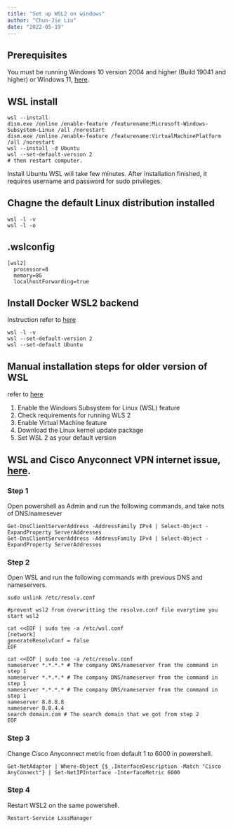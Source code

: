 ```yaml
---
title: "Set up WSL2 on windows"
author: "Chun-Jie Liu"
date: "2022-05-19"
---
```



## Prerequisites

You must be running Windows 10 version 2004 and higher (Build 19041 and higher) or Windows 11, [here](https://docs.microsoft.com/en-us/windows/wsl/install).


## WSL install

```
wsl --install
dism.exe /online /enable-feature /featurename:Microsoft-Windows-Subsystem-Linux /all /norestart
dism.exe /online /enable-feature /featurename:VirtualMachinePlatform /all /norestart
wsl --install -d Ubuntu
wsl --set-default-version 2
# then restart computer.
```

Install Ubuntu WSL will take few minutes. After installation finished, it requires username and password for sudo privileges.

## Chagne the default Linux distribution installed

```
wsl -l -v
wsl -l -o
```

## .wslconfig

```
[wsl2]
  processor=8
  memory=8G
  localhostForwarding=true
```

## Install Docker WSL2 backend
Instruction refer to [here](https://docs.docker.com/desktop/windows/wsl/)

```
wsl -l -v
wsl --set-default-version 2
wsl --set-default Ubuntu
```

## Manual installation steps for older version of WSL

refer to [here](https://docs.microsoft.com/en-us/windows/wsl/install-manual#step-4---download-the-linux-kernel-update-package)

1. Enable the Windows Subsystem for Linux (WSL) feature
2. Check requirements for running WLS 2
3. Enable Virtual Machine feature
4. Download the Linux kernel update package
5. Set WSL 2 as your default version

## WSL and Cisco Anyconnect VPN internet issue, [here](https://jamespotz.github.io/blog/how-to-fix-wsl2-and-cisco-vpn).

### Step 1

Open powershell as Admin and run the following commands, and take nots of DNS/namesever
```
Get-DnsClientServerAddress -AddressFamily IPv4 | Select-Object -ExpandProperty ServerAddresses
Get-DnsClientServerAddress -AddressFamily IPv4 | Select-Object -ExpandProperty ServerAddresses
```

### Step 2
Open WSL and run the following commands with previous DNS and nameservers.

```
sudo unlink /etc/resolv.conf

#prevent wsl2 from overwritting the resolve.conf file everytime you start wsl2

cat <<EOF | sudo tee -a /etc/wsl.conf
[network]
generateResolvConf = false
EOF

cat <<EOF | sudo tee -a /etc/resolv.conf
nameserver *.*.*.* # The company DNS/nameserver from the command in step 1
nameserver *.*.*.* # The company DNS/nameserver from the command in step 1
nameserver *.*.*.* # The company DNS/nameserver from the command in step 1
nameserver 8.8.8.8
nameserver 8.8.4.4
search domain.com # The search domain that we got from step 2
EOF
```


### Step 3

Change Cisco Anyconnect metric from default 1 to 6000 in powershell.

```
Get-NetAdapter | Where-Object {$_.InterfaceDescription -Match "Cisco AnyConnect"} | Set-NetIPInterface -InterfaceMetric 6000
```

### Step 4

Restart WSL2 on the same powershell.

```
Restart-Service LxssManager
```